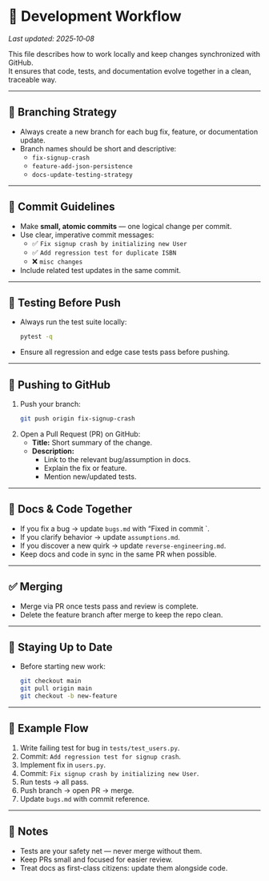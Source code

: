 # 🔄 Development Workflow

_Last updated: 2025‑10‑08_

This file describes how to work locally and keep changes synchronized with GitHub.  
It ensures that code, tests, and documentation evolve together in a clean, traceable way.

---

## 📂 Branching Strategy
- Always create a new branch for each bug fix, feature, or documentation update.
- Branch names should be short and descriptive:
  - `fix-signup-crash`
  - `feature-add-json-persistence`
  - `docs-update-testing-strategy`

---

## 📝 Commit Guidelines
- Make **small, atomic commits** — one logical change per commit.
- Use clear, imperative commit messages:
  - ✅ `Fix signup crash by initializing new User`
  - ✅ `Add regression test for duplicate ISBN`
  - ❌ `misc changes`
- Include related test updates in the same commit.

---

## 🧪 Testing Before Push
- Always run the test suite locally:
  ```bash
  pytest -q
  ```
- Ensure all regression and edge case tests pass before pushing.

---

## 🚀 Pushing to GitHub
1. Push your branch:
   ```bash
   git push origin fix-signup-crash
   ```
2. Open a Pull Request (PR) on GitHub:
   - **Title:** Short summary of the change.
   - **Description:** 
     - Link to the relevant bug/assumption in docs.
     - Explain the fix or feature.
     - Mention new/updated tests.

---

## 🔗 Docs & Code Together
- If you fix a bug → update `bugs.md` with “Fixed in commit <hash>`.
- If you clarify behavior → update `assumptions.md`.
- If you discover a new quirk → update `reverse-engineering.md`.
- Keep docs and code in sync in the same PR when possible.

---

## ✅ Merging
- Merge via PR once tests pass and review is complete.
- Delete the feature branch after merge to keep the repo clean.

---

## 🔄 Staying Up to Date
- Before starting new work:
  ```bash
  git checkout main
  git pull origin main
  git checkout -b new-feature
  ```

---

## 📝 Example Flow
1. Write failing test for bug in `tests/test_users.py`.
2. Commit: `Add regression test for signup crash`.
3. Implement fix in `users.py`.
4. Commit: `Fix signup crash by initializing new User`.
5. Run tests → all pass.
6. Push branch → open PR → merge.
7. Update `bugs.md` with commit reference.

---

## 📖 Notes
- Tests are your safety net — never merge without them.
- Keep PRs small and focused for easier review.
- Treat docs as first-class citizens: update them alongside code.
